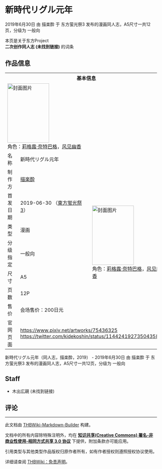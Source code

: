 # 新時代リグル元年

<!-- source html: G:\repos\THBWiki-Markdown-Builder\THBWikiMarkdown\Temp\main\9\95\ns0%3A%E6%96%B0%E6%99%82%E4%BB%A3%E3%83%AA%E3%82%B0%E3%83%AB%E5%85%83%E5%B9%B4.html -->

2019年6月30日 由 描楽酔 于 东方萤光祭3 发布的漫画同人志，A5尺寸一共12页，分级为 一般向

本页是关于东方Project  
 **二次创作同人志 (未找到链接)** 的词条

## 作品信息

<table><tbody><tr><th colspan="3">基本信息</th></tr><tr><td class="cover-artwork-mobile" colspan="2"><a href="./文件-新時代リグル元年封面.png.md" class="image" title="封面图片"><img alt="封面图片" src="https://upload.thwiki.cc/thumb/f/f0/%E6%96%B0%E6%99%82%E4%BB%A3%E3%83%AA%E3%82%B0%E3%83%AB%E5%85%83%E5%B9%B4%E5%B0%81%E9%9D%A2.png/138px-%E6%96%B0%E6%99%82%E4%BB%A3%E3%83%AA%E3%82%B0%E3%83%AB%E5%85%83%E5%B9%B4%E5%B0%81%E9%9D%A2.png" decoding="async" loading="lazy" width="138" height="196" srcset="https://upload.thwiki.cc/thumb/f/f0/%E6%96%B0%E6%99%82%E4%BB%A3%E3%83%AA%E3%82%B0%E3%83%AB%E5%85%83%E5%B9%B4%E5%B0%81%E9%9D%A2.png/207px-%E6%96%B0%E6%99%82%E4%BB%A3%E3%83%AA%E3%82%B0%E3%83%AB%E5%85%83%E5%B9%B4%E5%B0%81%E9%9D%A2.png 1.5x, https://upload.thwiki.cc/thumb/f/f0/%E6%96%B0%E6%99%82%E4%BB%A3%E3%83%AA%E3%82%B0%E3%83%AB%E5%85%83%E5%B9%B4%E5%B0%81%E9%9D%A2.png/276px-%E6%96%B0%E6%99%82%E4%BB%A3%E3%83%AA%E3%82%B0%E3%83%AB%E5%85%83%E5%B9%B4%E5%B0%81%E9%9D%A2.png 2x" data-file-width="612" data-file-height="868"></a><div class="cover-char">角色：<a href="./莉格露·奈特巴格.md" title="莉格露·奈特巴格">莉格露·奈特巴格</a>，<a href="./风见幽香.md" title="风见幽香">风见幽香</a></div></td>
</tr><tr><td class="label">名称</td><td colspan="2"> 新時代リグル元年 </td></tr><tr><td class="label">制作方</td><td><a href="./描楽酔.md" title="描楽酔">描楽酔</a></td><td class="cover-artwork" rowspan="7" style="min-width:196px;"><a href="./文件-新時代リグル元年封面.png.md" class="image" title="封面图片"><img alt="封面图片" src="https://upload.thwiki.cc/thumb/f/f0/%E6%96%B0%E6%99%82%E4%BB%A3%E3%83%AA%E3%82%B0%E3%83%AB%E5%85%83%E5%B9%B4%E5%B0%81%E9%9D%A2.png/138px-%E6%96%B0%E6%99%82%E4%BB%A3%E3%83%AA%E3%82%B0%E3%83%AB%E5%85%83%E5%B9%B4%E5%B0%81%E9%9D%A2.png" decoding="async" loading="lazy" width="138" height="196" srcset="https://upload.thwiki.cc/thumb/f/f0/%E6%96%B0%E6%99%82%E4%BB%A3%E3%83%AA%E3%82%B0%E3%83%AB%E5%85%83%E5%B9%B4%E5%B0%81%E9%9D%A2.png/207px-%E6%96%B0%E6%99%82%E4%BB%A3%E3%83%AA%E3%82%B0%E3%83%AB%E5%85%83%E5%B9%B4%E5%B0%81%E9%9D%A2.png 1.5x, https://upload.thwiki.cc/thumb/f/f0/%E6%96%B0%E6%99%82%E4%BB%A3%E3%83%AA%E3%82%B0%E3%83%AB%E5%85%83%E5%B9%B4%E5%B0%81%E9%9D%A2.png/276px-%E6%96%B0%E6%99%82%E4%BB%A3%E3%83%AA%E3%82%B0%E3%83%AB%E5%85%83%E5%B9%B4%E5%B0%81%E9%9D%A2.png 2x" data-file-width="612" data-file-height="868"></a><div class="cover-char">角色：<a href="./莉格露·奈特巴格.md" title="莉格露·奈特巴格">莉格露·奈特巴格</a>，<a href="./风见幽香.md" title="风见幽香">风见幽香</a></div></td>
</tr><tr><td class="label">首发日期</td><td>2019-06-30&#160;（<a href="/展会作品列表?e=%E4%B8%9C%E6%96%B9%E8%90%A4%E5%85%89%E7%A5%AD%233">東方蛍光祭3</a>）</td></tr><tr><td class="label">类型</td><td>漫画</td></tr><tr><td class="label">分级指定</td><td>一般向</td></tr><tr><td class="label">尺寸</td><td>A5</td></tr><tr><td class="label">页数</td><td>12P</td></tr><tr><td class="label">售价</td><td>会场售价：200日元</td></tr>
<tr><td class="label">官网页面</td><td colspan="2"><a rel="nofollow" class="external free" href="https://www.pixiv.net/artworks/75436325">https://www.pixiv.net/artworks/75436325</a><br><a rel="nofollow" class="external free" href="https://twitter.com/kidekoshin/status/1144241927350435842">https://twitter.com/kidekoshin/status/1144241927350435842</a></td></tr></tbody></table>

新時代リグル元年（同人志，描楽酔，2019） - 2019年6月30日 由 描楽酔 于 东方萤光祭3 发布的漫画同人志，A5尺寸一共12页，分级为 一般向

## Staff
- 木出広親 (未找到链接)


## 评论




---

此文档由 [THBWiki-Markdown-Builder](https://github.com/Delsin-Yu/THBWiki-Markdown-Builder) 构建。

文档中的所有内容除特殊注明外，均在 [**知识共享(Creative Commons) 署名-非商业性使用-相同方式共享 3.0 协议**](https://creativecommons.org/licenses/by-sa/3.0/deed.zh-hans) 下提供，附加条款亦可能应用。

引用类型与其他类型作品版权归原作者所有，如有作者授权则遵照授权协议使用。

详细请查阅 [THBWiki：免责声明](https://thbwiki.cc/THBWiki:%E5%85%8D%E8%B4%A3%E5%A3%B0%E6%98%8E)。

